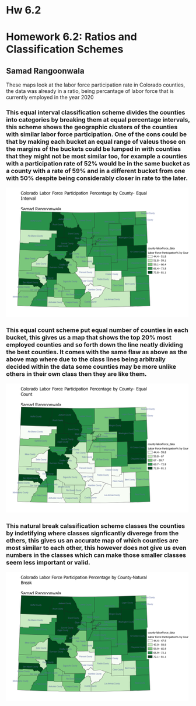 # Hw 6.2

<html lang="en">
<head>
    <meta charset="UTF-8">
    <meta name="viewport" content="width=device-width, initial-scale=1.0">
    
</head>
<body>
    
<h1>Homework 6.2: Ratios and Classification Schemes </h1>
<h2>Samad Rangoonwala</h2>
<p>These maps look at the labor force participation rate in Colorado counties, the data was already in a ratio, being percantage of labor force that is currently employed in the year 2020</p>
<h3>This equal interval classification scheme divides the counties into categories by breaking them at equal percentage intervals, this scheme shows the geographic clusters of the counties with similar labor force participation. One of the cons could be that by making each bucket an equal range of valeus those on the margins of the buckets could be lumped in with counties that they might not be most similar too, for example a counties with a participation rate of 52% would be in the same bucket as a county with a rate of 59% and in a different bucket from one with 50% despite being considerably closer in rate to the later. </h3>
<!-- Your map goes here -->
<a href="6.2-equal-interval.png">
    <img src="6.2-equal-interval.png " alt="equal-interval" width='500px'>
    </a>
    <h3>This equal count scheme put equal number of counties in each bucket, this gives us a map that shows the top 20% most employed counties and so forth down the line neatly dividing the best counties. It comes with the same flaw as above as the above map where due to the class lines being arbitraily decided within the data some counties may be more unlike others in their own class then they are like them. </h3>
<!-- Your map goes here -->
<a href="6.2-equal-count.png">
    <img src="6.2-equal-count.png" alt="equal-count" width='500px'>
    </a>
    <h3>This natural break calssification scheme classes the counties by indetifying where classes signficantly diverege from the others, this gives us an accurate map of which counties are most similar to each other, this however does not give us even numbers in the classes which can make those smaller classes seem less important or valid. </h3>
<!-- Your map goes here -->
<a href="6.2-natural-break.png">
    <img src="6.2-natural-break.png" alt="-natural-break" width='500px'>
    </a>

</body>
</html>
 
